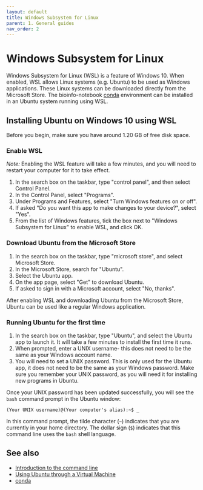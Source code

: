 ```yaml
---
layout: default
title: Windows Subsystem for Linux
parent: 1. General guides
nav_order: 2
---
```


# Windows Subsystem for Linux

Windows Subsystem for Linux (WSL) is a feature of Windows 10.
When enabled, WSL allows Linux systems (e.g. Ubuntu) to be used as Windows applications.
These Linux systems can be downloaded directly from the Microsoft Store.
The bioinfo-notebook [conda](conda.md) environment can be installed in an Ubuntu system running using WSL.

## Installing Ubuntu on Windows 10 using WSL

Before you begin, make sure you have around 1.20 GB of free disk space.

### Enable WSL

*Note:* Enabling the WSL feature will take a few minutes, and you will need to restart your computer for it to take effect.

1. In the search box on the taskbar, type "control panel", and then select Control Panel.
2. In the Control Panel, select "Programs".
3. Under Programs and Features, select "Turn Windows features on or off".
4. If asked "Do you want this app to make changes to your device?", select "Yes".
5. From the list of Windows features, tick the box next to "Windows Subsystem for Linux" to enable WSL, and click OK.

### Download Ubuntu from the Microsoft Store

1. In the search box on the taskbar, type "microsoft store", and select Microsoft Store.
2. In the Microsoft Store, search for "Ubuntu".
3. Select the Ubuntu app.
4. On the app page, select "Get" to download Ubuntu.
5. If asked to sign in with a Microsoft account, select "No, thanks".

After enabling WSL and downloading Ubuntu from the Microsoft Store, Ubuntu can be used like a regular Windows application.

### Running Ubuntu for the first time

1. In the search box on the taskbar, type "Ubuntu", and select the Ubuntu app to launch it. It will take a few minutes to install the first time it runs.
2. When prompted, enter a UNIX username- this does not need to be the same as your Windows account name.
3. You will need to set a UNIX password. This is only used for the Ubuntu app, it does not need to be the same as your Windows password. Make sure you remember your UNIX password, as you will need it for installing new programs in Ubuntu.

Once your UNIX password has been updated successfully, you will see the `bash` command prompt in the Ubuntu window:

```
(Your UNIX username)@(Your computer's alias):~$ _
```

In this command prompt, the tilde character (`~`) indicates that you are currently in your home directory.
The dollar sign (`$`) indicates that this command line uses the `bash` shell language.

## See also

- [Introduction to the command line](cl_intro.md)
- [Using Ubuntu through a Virtual Machine](ubuntu_virtualbox.md) 
- [conda](conda.md)
